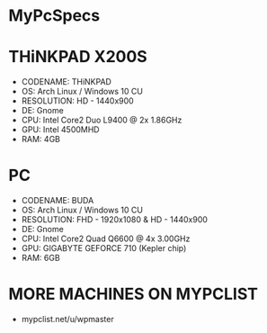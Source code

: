 # MyPcSpecs

# THiNKPAD X200S

* CODENAME: THiNKPAD
* OS: Arch Linux / Windows 10 CU
* RESOLUTION: HD - 1440x900
* DE: Gnome
* CPU: Intel Core2 Duo L9400 @ 2x 1.86GHz
* GPU: Intel 4500MHD
* RAM: 4GB

# PC

* CODENAME: BUDA
* OS: Arch Linux / Windows 10 CU
* RESOLUTION: FHD - 1920x1080 & HD - 1440x900
* DE: Gnome
* CPU: Intel Core2 Quad Q6600 @ 4x 3.00GHz
* GPU: GIGABYTE GEFORCE 710 (Kepler chip)
* RAM: 6GB

# MORE MACHINES ON MYPCLIST 

* mypclist.net/u/wpmaster
